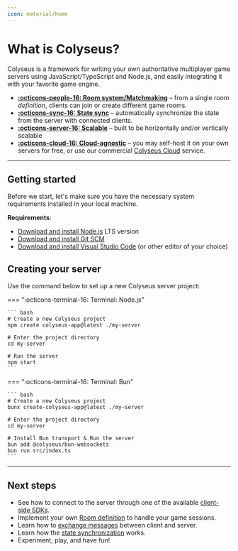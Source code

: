 ```yaml
---
icon: material/home
---
```


# What is Colyseus?

Colyseus is a framework for writing your own authoritative multiplayer game servers using JavaScript/TypeScript and Node.js, and easily integrating it with your favorite game engine.

<div class="grid cards" markdown>

- [**:octicons-people-16: Room system/Matchmaking**](/server/room) – from a single _room definition_, clients can join or create different game rooms.
- [**:octicons-sync-16: State sync**](/state) – automatically synchronize the state from the server with connected clients.
- [**:octicons-server-16: Scalable**](/scalability) – built to be horizontally and/or vertically scalable
- [**:octicons-cloud-16: Cloud-agnostic**](/deployment) – you may self-host it on your own servers for free, or use our commercial [Colyseus Cloud](https://cloud.colyseus.io/) service.

</div>

---

## Getting started

Before we start, let's make sure you have the necessary system requirements installed in your local machine.

**Requirements**:

- [Download and install Node.js](https://nodejs.org/) LTS version
- [Download and install Git SCM](https://git-scm.com/downloads)
- [Download and install Visual Studio Code](https://code.visualstudio.com/) (or other editor of your choice)

## Creating your server

Use the command below to set up a new Colyseus server project:

=== ":octicons-terminal-16: Terminal: Node.js"

    ``` bash
    # Create a new Colyseus project
    npm create colyseus-app@latest ./my-server

    # Enter the project directory
    cd my-server

    # Run the server
    npm start
    ```

=== ":octicons-terminal-16: Terminal: Bun"

    ``` bash
    # Create a new Colyseus project
    bunx create-colyseus-app@latest ./my-server

    # Enter the project directory
    cd my-server

    # Install Bun transport & Run the server
    bun add @colyseus/bun-websockets
    bun run src/index.ts
    ```

---

## Next steps

- See how to connect to the server through one of the available [client-side SDKs](/client/).
- Implement your own [Room definition](/server/room) to handle your game sessions.
- Learn how to [exchange messages](/server/room/#onmessage-type-callback) between client and server.
- Learn how the [state synchronization](/state/) works.
- Experiment, play, and have fun!
